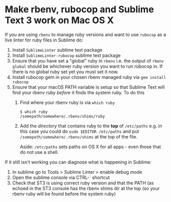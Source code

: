 # Make rbenv, rubocop and Sublime Text 3 work on Mac OS X

If you are using `rbenv` to manage ruby versions and want to use `rubocop` as a
live linter for ruby files in Sublime do:

1. Install `SublimeLinter` sublime text package
1. Install `SublimeLinter-rubocop` sublime text package
1. Ensure that you have set a "global" ruby in `rbenv` i.e. the output of
   `rbenv global` should be whichever ruby version you want to run rubocop in.
   If there is no global ruby set yet you must set it now.
1. Install rubocop gem in your chosen rbenv managed ruby via
   `gem install rubocop`
1. Ensure that your macOS PATH variable is setup so that Sublime Text will find
   your rbenv ruby _before_ it finds the system ruby. To do this
    1. Find where your rbenv ruby is via `which ruby`
        ```
        $ which ruby
        /somepath/somewhere/.rbenv/shims/ruby
        ```
    1. Add the _directory_ that contains ruby to the **top** of `/etc/paths`
       e.g. in this case you could do `sudo $EDITOR /etc/paths` and put
       `/somepath/somewhere/.rbenv/shims` at the top of the file.

        Aside: `/etc/paths` sets paths on OS X for all apps - even those that do
        not use a shell.

If it still isn't working you can diagnose what is happening in Sublime:

1. In sublime go to Tools > Sublime Linter > enable debug mode
1. Open the sublime console via CTRL-` shortcut
1. Check that ST3 is using correct ruby version and that the PATH (as echoed in
   the ST3 console has the rbenv shims dir at the top (so your rbenv ruby will
   be found before the system ruby)
